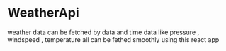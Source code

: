 # WeatherApi 
weather data can be fetched by data and time
data like pressure , windspeed , temperature all can be fethed smoothly using this react app

